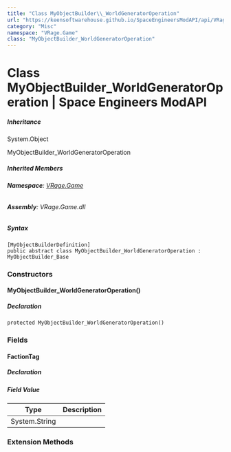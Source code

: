 ```yaml
---
title: "Class MyObjectBuilder\\_WorldGeneratorOperation"
url: "https://keensoftwarehouse.github.io/SpaceEngineersModAPI/api/VRage.Game.MyObjectBuilder_WorldGeneratorOperation.html"
category: "Misc"
namespace: "VRage.Game"
class: "MyObjectBuilder_WorldGeneratorOperation"
---
```


# Class MyObjectBuilder\_WorldGeneratorOperation | Space Engineers ModAPI

##### Inheritance

System.Object

MyObjectBuilder\_WorldGeneratorOperation

##### Inherited Members

###### **Namespace**: [VRage.Game](https://keensoftwarehouse.github.io/SpaceEngineersModAPI/api/VRage.Game.html)

###### **Assembly**: VRage.Game.dll

##### Syntax

```
[MyObjectBuilderDefinition]
public abstract class MyObjectBuilder_WorldGeneratorOperation : MyObjectBuilder_Base
```

### Constructors

#### MyObjectBuilder\_WorldGeneratorOperation()

##### Declaration

```
protected MyObjectBuilder_WorldGeneratorOperation()
```

### Fields

#### FactionTag

##### Declaration

##### Field Value

| Type | Description |
| --- | --- |
| System.String |     |

### Extension Methods